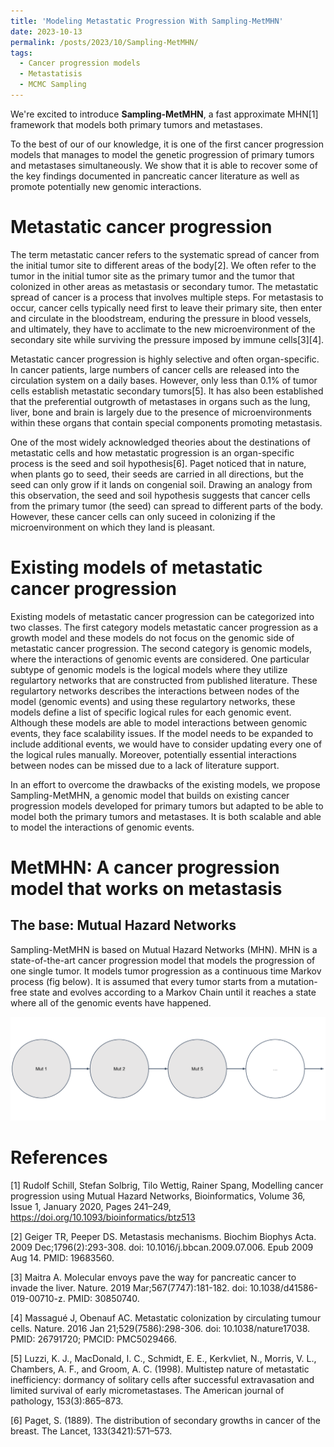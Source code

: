 ```yaml
---
title: 'Modeling Metastatic Progression With Sampling-MetMHN'
date: 2023-10-13
permalink: /posts/2023/10/Sampling-MetMHN/
tags:
  - Cancer progression models
  - Metastatisis 
  - MCMC Sampling
---
```



We're excited to introduce **Sampling-MetMHN**, a fast approximate MHN[1] framework that models both primary tumors and metastases. 

To the best of our of our knowledge, it is one of the first cancer progression models that manages to model the genetic progression of primary tumors and metastases simultaneously. We show that it is able to recover some of the key findings documented in pancreatic cancer literature as well as promote potentially new genomic interactions. 

Metastatic cancer progression 
=================

The term metastatic cancer refers to the systematic spread of cancer from the initial tumor site to different areas of the body[2]. We often refer to the tumor in the initial tumor site as the primary tumor and the tumor that colonized in other areas as metastasis or secondary tumor. The metastatic spread of cancer is a process that involves multiple steps. For metastasis to occur, cancer cells typically need first to leave their primary site, then enter and circulate in the bloodstream, enduring the pressure in blood vessels, and ultimately, they have to acclimate to the new microenvironment of the secondary site while surviving the pressure imposed by immune cells[3][4].

Metastatic cancer progression is highly selective and often organ-specific. In cancer patients, large numbers of cancer cells are released into the circulation system on a daily bases. However, only less than 0.1% of tumor cells establish metastatic secondary tumors[5]. It has also been established that the preferential outgrowth of metastases in organs such as the lung, liver, bone and brain is largely due to the presence of microenvironments within these organs that contain special components promoting metastasis. 

One of the most widely acknowledged theories about the destinations of metastatic cells and how metastatic progression is an organ-specific process is the seed and soil hypothesis[6]. Paget noticed that in nature, when plants go to seed, their seeds are carried in all directions, but the seed can only grow if it lands on congenial soil. Drawing an analogy from this observation, the seed and soil hypothesis suggests that cancer cells from the primary tumor (the seed) can spread to different parts of the body. However, these cancer cells can only suceed in colonizing if the microenvironment on which they land is pleasant. 

Existing models of metastatic cancer progression
=======

Existing models of metastatic cancer progression can be categorized into two classes. The first category models metastatic cancer progression as a growth model and these models do not focus on the genomic side of metastatic cancer progression. The second category is genomic models, where the interactions of genomic events are considered. One particular subtype of genomic models is the logical models where they utilize regulartory networks that are constructed from published literature. These regulartory networks describes the interactions between nodes of the model (genomic events) and using these regulartory networks, these models define a list of specific logical rules for each genomic event. Although these models are able to model interactions between genomic events, they face scalability issues. If the model needs to be expanded to include additional events, we would have to consider updating every one of the logical rules manually. Moreover, potentially essential interactions between nodes can be missed due to a lack of literature support. 

In an effort to overcome the drawbacks of the existing models, we propose Sampling-MetMHN, a genomic model that builds on existing cancer progression models developed for primary tumors but adapted to be able to model both the primary tumors and metastases. It is both scalable and able to model the interactions of genomic events. 

MetMHN: A cancer progression model that works on metastasis
==================

## The base: Mutual Hazard Networks

Sampling-MetMHN is based on Mutual Hazard Networks (MHN). MHN is a state-of-the-art cancer progression model that models the progression of one single tumor. It models tumor progression as a continuous time Markov process (fig below). It is assumed that every tumor starts from a mutation-free state and evolves according to a Markov Chain until it reaches a state where all of the genomic events have happened. 

![](./Markov_Chain_MHN.png)




References
==========
[1] Rudolf Schill, Stefan Solbrig, Tilo Wettig, Rainer Spang, Modelling cancer progression using Mutual Hazard Networks, Bioinformatics, Volume 36, Issue 1, January 2020, Pages 241–249, https://doi.org/10.1093/bioinformatics/btz513

[2] Geiger TR, Peeper DS. Metastasis mechanisms. Biochim Biophys Acta. 2009 Dec;1796(2):293-308. doi: 10.1016/j.bbcan.2009.07.006. Epub 2009 Aug 14. PMID: 19683560.

[3] Maitra A. Molecular envoys pave the way for pancreatic cancer to invade the liver. Nature. 2019 Mar;567(7747):181-182. doi: 10.1038/d41586-019-00710-z. PMID: 30850740.

[4] Massagué J, Obenauf AC. Metastatic colonization by circulating tumour cells. Nature. 2016 Jan 21;529(7586):298-306. doi: 10.1038/nature17038. PMID: 26791720; PMCID: PMC5029466.

[5] Luzzi, K. J., MacDonald, I. C., Schmidt, E. E., Kerkvliet, N., Morris, V. L., Chambers, A. F.,
and Groom, A. C. (1998). Multistep nature of metastatic inefficiency: dormancy of solitary
cells after successful extravasation and limited survival of early micrometastases. The American
journal of pathology, 153(3):865–873.

[6] Paget, S. (1889). The distribution of secondary growths in cancer of the breast. The Lancet,
133(3421):571–573.